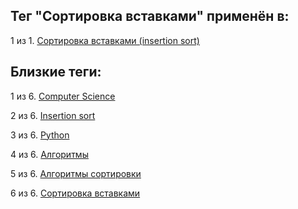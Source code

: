 ## Тег "Сортировка вставками" применён в:

1 из 1. [Сортировка вставками (insertion sort)](../Computer%20science/Сортировки/Сортировка%20вставками.md)

## Близкие теги:

1 из 6. [Computer Science](./computer%20science.md)

2 из 6. [Insertion sort](./insertion%20sort.md)

3 из 6. [Python](./python.md)

4 из 6. [Алгоритмы](./алгоритмы.md)

5 из 6. [Алгоритмы сортировки](./алгоритмы%20сортировки.md)

6 из 6. [Сортировка вставками](./сортировка%20вставками.md)


